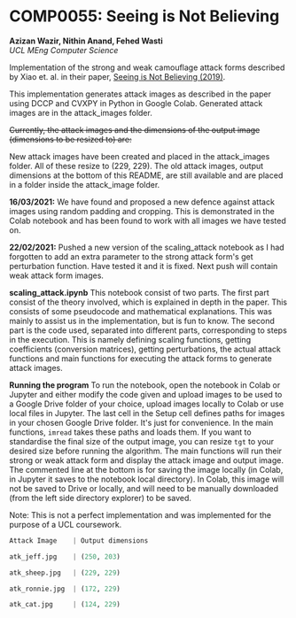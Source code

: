 # COMP0055: Seeing is Not Believing
**Azizan Wazir, Nithin Anand, Fehed Wasti** \
*UCL MEng Computer Science*

Implementation of the strong and weak camouflage attack forms described by Xiao et. al. in their paper, [Seeing is Not Believing (2019)](https://www.usenix.org/conference/usenixsecurity19/presentation/xiao).

This implementation generates attack images as described in the paper using DCCP and CVXPY in Python in Google Colab. Generated attack images are in the attack_images folder.

~~Currently, the attack images and the dimensions of the output image (dimensions to be resized to) are:~~

New attack images have been created and placed in the attack_images folder. All of these resize to (229, 229). The old attack images, output dimensions at the bottom of this README, are still available and are placed in a folder inside the attack_image folder.

**16/03/2021:** We have found and proposed a new defence against attack images using random padding and cropping. This is demonstrated in the Colab notebook and has been found to work with all images we have tested on.

**22/02/2021:** Pushed a new version of the scaling_attack notebook as I had forgotten to add an extra parameter to the strong attack form's get perturbation function. Have tested it and it is fixed. Next push will contain weak attack form images.

**scaling_attack.ipynb**
This notebook consist of two parts. The first part consist of the theory involved, which is explained in depth in the paper. This consists of some pseudocode and mathematical explanations. This was mainly to assist us in the implementation, but is fun to know. The second part is the code used, separated into different parts, corresponding to steps in the execution. This is namely defining scaling functions, getting coefficients (conversion matrices), getting perturbations, the actual attack functions and main functions for executing the attack forms to generate attack images.

**Running the program**
To run the notebook, open the notebook in Colab or Jupyter and either modify the code given and upload images to be used to a Google Drive folder of your choice, upload images locally to Colab or use local files in Jupyter. The last cell in the Setup cell defines paths for images in your chosen Google Drive folder. It's just for convenience. In the main functions, ```imread``` takes these paths and loads them. If you want to standardise the final size of the output image, you can resize ```tgt``` to your desired size before running the algorithm. The main functions will run their strong or weak attack form and display the attack image and output image. The commented line at the bottom is for saving the image locally (in Colab, in Jupyter it saves to the notebook local directory). In Colab, this image will not be saved to Drive or locally, and will need to be manually downloaded (from the left side directory explorer) to be saved.

Note: This is not a perfect implementation and was implemented for the purpose of a UCL coursework.



``` python
Attack Image    | Output dimensions

atk_jeff.jpg    | (250, 203)

atk_sheep.jpg   | (229, 229)

atk_ronnie.jpg  | (172, 229)

atk_cat.jpg     | (124, 229)
```
